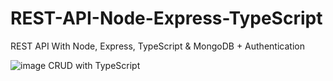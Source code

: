 # REST-API-Node-Express-TypeScript
REST API With Node, Express, TypeScript &amp; MongoDB + Authentication

![image](https://github.com/hamdihunturk/REST-API-Node-Express-TypeScript/assets/120887023/09b6996b-2276-425a-a95a-de67053f7c47)
CRUD with TypeScript

